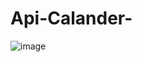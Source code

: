 # Api-Calander-


![image](https://user-images.githubusercontent.com/84287535/126583041-3c605616-f3c7-4413-9528-02b147ba2ade.png)

